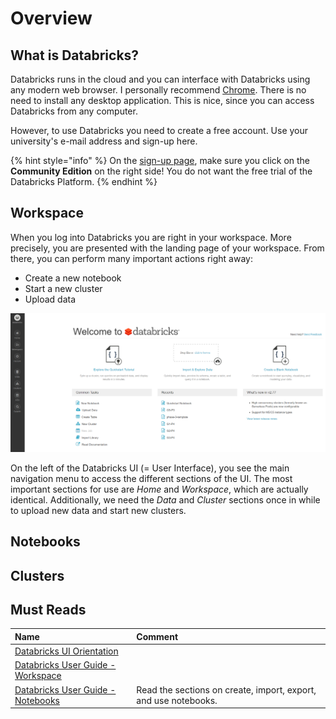 # Overview

## What is Databricks?

Databricks runs in the cloud and you can interface with Databricks using any modern web browser. I personally recommend [Chrome](https://www.google.de/chrome/). There is no need to install any desktop application. This is nice, since you can access Databricks from any computer.

However, to use Databricks you need to create a free account. Use your university's e-mail address and sign-up here.

{% hint style="info" %}
On the [sign-up page](https://databricks.com/try-databricks), make sure you click on the **Community Edition** on the right side! You do not want the free trial of the Databricks Platform.
{% endhint %}

## Workspace

When you log into Databricks you are right in your workspace. More precisely, you are presented with the landing page of your workspace. From there, you can perform many important actions right away:

* Create a new notebook
* Start a new cluster
* Upload data

![Landing page of Databricks Community Edition](../../../.gitbook/assets/databricks_ui.png)

On the left of the Databricks UI \(= User Interface\), you see the main navigation menu to access the different sections of the UI. The most important sections for use are _Home_ and _Workspace_, which are actually identical. Additionally, we need the _Data_ and _Cluster_ sections once in while to upload new data and start new clusters.

## Notebooks

## Clusters

## Must Reads

| Name | Comment |
| :--- | :--- |
| [Databricks UI Orientation](https://docs.databricks.com/getting-started/quick-start.html#step-1-orient-yourself-to-the-databricks-ui) |  |
| [Databricks User Guide - Workspace](https://docs.databricks.com/user-guide/workspace.html#workspace) |  |
| [Databricks User Guide - Notebooks](https://docs.databricks.com/user-guide/notebooks/index.html#notebooks) | Read the sections on create, import, export, and use notebooks. |



